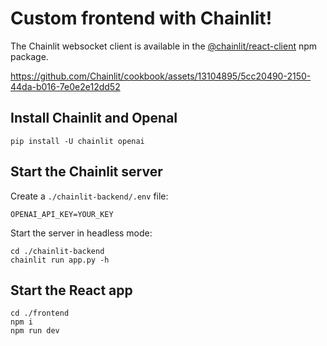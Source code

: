 # Custom frontend with Chainlit!

The Chainlit websocket client is available in the [@chainlit/react-client](https://www.npmjs.com/package/@chainlit/react-client) npm package.


https://github.com/Chainlit/cookbook/assets/13104895/5cc20490-2150-44da-b016-7e0e2e12dd52


## Install Chainlit and OpenaI

```shell
pip install -U chainlit openai
```

## Start the Chainlit server

Create a `./chainlit-backend/.env` file:

```.env
OPENAI_API_KEY=YOUR_KEY
```

Start the server in headless mode:

```shell
cd ./chainlit-backend
chainlit run app.py -h
```

## Start the React app

```shell
cd ./frontend
npm i
npm run dev
```
